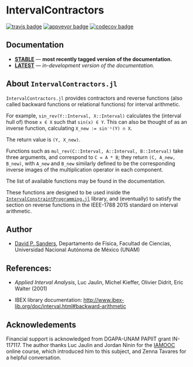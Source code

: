 # IntervalContractors

[![travis badge][travis_badge]][travis_url]
[![appveyor badge][appveyor_badge]][appveyor_url]
[![codecov badge][codecov_badge]][codecov_url]

## Documentation

- [**STABLE**][documenter_stable] &mdash; **most recently tagged version of the documentation.**
- [**LATEST**][documenter_latest] &mdash; *in-development version of the documentation.*

[travis_badge]: https://travis-ci.org/dpsanders/IntervalContractors.jl.svg?branch=master
[travis_url]: https://travis-ci.org/dpsanders/IntervalContractors.jl

[appveyor_badge]: https://ci.appveyor.com/api/projects/status/github/dpsanders/IntervalContractors.jl?svg=true&branch=master
[appveyor_url]: https://ci.appveyor.com/project/dpsanders/intervalcontractors-jl

[codecov_badge]: http://codecov.io/github/dpsanders/IntervalContractors.jl/coverage.svg?branch=master
[codecov_url]: http://codecov.io/github/dpsanders/IntervalContractors.jl?branch=master

[documenter_stable]: https://dpsanders.github.io/IntervalContractors.jl/stable
[documenter_latest]: https://dpsanders.github.io/IntervalContractors.jl/latest

## About `IntervalContractors.jl`

`IntervalContractors.jl` provides contractors and reverse functions (also called backward functions or relational functions) for interval arithmetic.

For example, `sin_rev(Y::Interval, X::Interval)` calculates the (interval hull of) those `x ∈ X` such that `sin(x) ∈ Y`. This can also be thought of as an inverse function, calculating `X_new := sin⁻¹(Y) ∩ X`.

The return value is `(Y, X_new)`.

Functions such as `mul_rev(C::Interval, A::Interval, B::Interval)` take three arguments, and correspond to `C = A * B`; they return `(C, A_new, B_new)`, with `A_new` and `B_new` similarly defined to be the corresponding inverse images of the multiplication operator in each component.

The list of available functions may be found in the documentation.

These functions are designed to be used inside the [`IntervalConstraintProgramming.jl`]( https://github.com/JuliaIntervals/IntervalConstraintProgramming.jl) library,
and (eventually) to satisfy the section on reverse functions in the IEEE-1788 2015 standard on interval arithmetic.

## Author

- [David P. Sanders](http://sistemas.fciencias.unam.mx/~dsanders),
Departamento de Física, Facultad de Ciencias, Universidad Nacional Autónoma de México (UNAM)


## References:
- *Applied Interval Analysis*, Luc Jaulin, Michel Kieffer, Olivier Didrit, Eric Walter (2001)

- IBEX library documentation: http://www.ibex-lib.org/doc/interval.html#backward-arithmetic



## Acknowledements
Financial support is acknowledged from DGAPA-UNAM PAPIIT grant IN-117117. The author thanks Luc Jaulin and Jordan Ninin for the [IAMOOC](http://iamooc.ensta-bretagne.fr/) online course, which introduced him to this subject, and Zenna Tavares for a helpful conversation.
